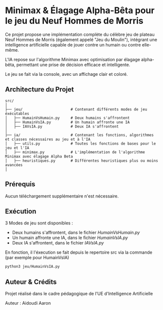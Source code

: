 # Minimax & Élagage Alpha-Bêta pour le jeu du Neuf Hommes de Morris

Ce projet propose une implémentation complète du célèbre jeu de plateau Neuf Hommes de Morris (également appelé "Jeu du Moulin"), intégrant une intelligence artificielle capable de jouer contre un humain ou contre elle-même.

L'IA repose sur l'algorithme Minimax avec optimisation par élagage alpha-bêta, permettant une prise de décision efficace et intelligente.

Le jeu se fait via la console, avec un affichage clair et coloré.
## Architecture du Projet
```
src/
│
├── jeu/                      # Contenant différents modes de jeu éxécutables
│   ├── HumainVsHumain.py     # Deux humains s'affrontent
│   ├── HumainVsIA.py         # Un humain affronte une IA
│   ├── IAVsIA.py             # Deux IA s'affrontent
│
├── ia/                       # Contenant les fonctions, algorithmes et classes nécessaires au jeu et à l'IA
│   ├── utils.py              # Toutes les fonctions de bases pour le jeu et l'IA
│   ├── minimax.py            # L'implémentation de l'algorithme Minimax avec élagage Alpha Beta
│   ├── heuristiques.py       # Différentes heuristiques plus ou moins avancées
│
```

## Prérequis
Aucun téléchargement supplémentaire n'est nécessaire.

## Exécution

3 Modes de jeu sont disponibles :
- Deux humains s'affrontent, dans le fichier  *HumainVsHumain.py*
- Un humain affronte une IA, dans le fichier *HumainVsIA.py*
- Deux IA s'affrontent, dans le fichier *IAVsIA.py*

En fonction, il l'éxecution se fait depuis le repertoire src via la commande (par exemple pour HumainVsIA)
```sh
python3 jeu/HumainVsIA.py
```

## Auteur & Crédits
Projet réalisé dans le cadre pédagogique de l'UE d'Intelligence Artificielle

Auteur : Aidoudi Aaron
